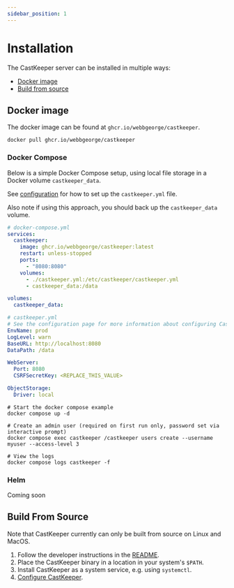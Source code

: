 ```yaml
---
sidebar_position: 1
---
```


# Installation

The CastKeeper server can be installed in multiple ways:

- [Docker image](#docker-image)
- [Build from source](#build-from-source)

## Docker image

The docker image can be found at `ghcr.io/webbgeorge/castkeeper`.

```shell
docker pull ghcr.io/webbgeorge/castkeeper
```

### Docker Compose

Below is a simple Docker Compose setup, using local file storage
in a Docker volume `castkeeper_data`.

See [configuration](/getting-started/configuration#docker-compose) for
how to set up the `castkeeper.yml` file.

Also note if using this approach, you should back up the `castkeeper_data`
volume.

```yml
# docker-compose.yml
services:
  castkeeper:
    image: ghcr.io/webbgeorge/castkeeper:latest
    restart: unless-stopped
    ports:
      - "8080:8080"
    volumes:
      - ./castkeeper.yml:/etc/castkeeper/castkeeper.yml
      - castkeeper_data:/data

volumes:
  castkeeper_data:
```

```YAML
# castkeeper.yml
# See the configuration page for more information about configuring CastKeeper
EnvName: prod
LogLevel: warn
BaseURL: http://localhost:8080
DataPath: /data

WebServer:
  Port: 8080
  CSRFSecretKey: <REPLACE_THIS_VALUE>

ObjectStorage:
  Driver: local
```

```shell
# Start the docker compose example
docker compose up -d

# Create an admin user (required on first run only, password set via interactive prompt)
docker compose exec castkeeper /castkeeper users create --username myuser --access-level 3

# View the logs
docker compose logs castkeeper -f
```

### Helm

Coming soon

## Build From Source

Note that CastKeeper currently can only be built from source on Linux and
MacOS.

1. Follow the developer instructions in the [README](https://github.com/webbgeorge/castkeeper).
2. Place the CastKeeper binary in a location in your system's `$PATH`.
3. Install CastKeeper as a system service, e.g. using `systemctl`.
4. [Configure CastKeeper](/getting-started/configuration).
